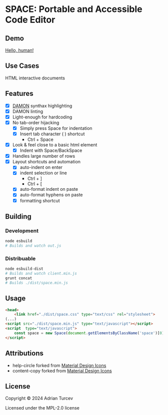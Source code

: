 # SPACE: Portable and Accessible Code Editor

## Demo

[Hello, human!](https://planviii.com/)

## Use Cases

HTML interactive documents

## Features

- [x] [DAMON](https://github.com/adrianturcev/SPACE) synthax highlighting
- [x] DAMON linting
- [x] Light-enough for hardcoding
- [x] No tab-order hijacking
    - [x] Simply press Space for indentation
    - [x] Insert tab character (	) shortcut
        - Ctrl + Space
- [x] Look & feel close to a basic html element
    - [x] Indent with Space/BackSpace
- [x] Handles large number of rows
- [x] Layout shortcuts and automation
    - [x] auto-indent on enter
    - [x] indent selection or line
        - Ctrl + ]
        - Ctrl + [
    - [x] auto-format indent on paste
    - [x] auto-format hyphens on paste
    - [x] formatting shortcut

## Building

### Development

```bash
node esbuild
# Builds and watch out.js
```

### Distribuable

```bash
node esbuild-dist
# Builds and watch client.min.js
grunt concat
# Builds ./dist/space.min.js
```

## Usage

```HTML
<head>
    <link href="./dist/space.css" type="text/css" rel="stylesheet">
(...)
<script src="./dist/space.min.js" type="text/javascript"></script>
<script  type="text/javascript">
    const space = new Space(document.getElementsByClassName('space')[0], Prism);
</script>
```

## Attributions

- help-circle forked from [Material Design Icons](https://pictogrammers.com/library/mdi/)
- content-copy forked from [Material Design Icons](https://pictogrammers.com/library/mdi/)

## License

Copyright © 2024 Adrian Turcev

Licensed under the MPL-2.0 license